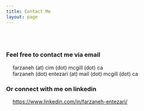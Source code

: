 ```yaml
---
title: Contact Me
layout: page
---
```

<br/><br/>
### Feel free to contact me via email

&emsp; farzaneh (at) cim (dot) mcgill (dot) ca
<br/>
&emsp; farzaneh (dot) entezari (at) mail (dot) mcgill (dot) ca

### Or connect with me on linkedin
&emsp; <a href="https://www.linkedin.com/in/farzaneh-entezari/"> https://www.linkedin.com/in/farzaneh-entezari/ </a>

